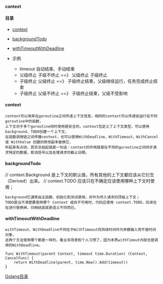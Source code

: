 #### context

#### 目录
- <a href="#context">context</a>
- <a href="#backgroundTodo">backgroundTodo</a>
- <a href="#withTimeoutWithDeadline">withTimeoutWithDeadline</a>

- 示例
	- timeout 自动结束、手动结束
    - 父级终止 子级不终止  ==》  父级终止 子级终止
    - 子级终止 父级终止    ==》  子级终止结束，父级继续运行，任务完成终止结束
	- 子级终止 父级不终止  ==》  子级终止结束，父级不受影响

#### context
```
context可以用来在goroutine之间传递上下文信息，相同的context可以传递给运行在不同goroutine中的函数，
上下文对于多个goroutine同时使用是安全的，context包定义了上下文类型，可以使用background、TODO创建一个上下文，
在函数调用链之间传播context，也可以使用WithDeadline、WithTimeout、WithCancel 或 WithValue 创建的修改副本替换它，
听起来有点绕，其实总结起就是一句话：context的作用就是在不同的goroutine之间同步请求特定的数据、取消信号以及处理请求的截止日期。
```

#### backgroundTodo 
// context.Background 是上下文的默认值，所有其他的上下文都应该从它衍生（Derived）出来。
// context.TODO 应该只在不确定应该使用哪种上下文时使用；

```
background它通常由主函数、初始化和测试使用，并作为传入请求的顶级上下文；
TODO是当不清楚要使用哪个 Context 或尚不可用时，代码应使用 context.TODO，后续在在进行替换掉，归根结底就是语义不同而已。
```

#### withTimeoutWithDeadline

```
withTimeout、WithDeadline不同在于WithTimeout将持续时间作为参数输入而不是时间对象，
这两个方法使用哪个都是一样的，看业务场景和个人习惯了，因为本质withTimout内部也是调用的WithDeadline。

func WithTimeout(parent Context, timeout time.Duration) (Context, CancelFunc) {
	return WithDeadline(parent, time.Now().Add(timeout))
}

```

[Golang目录](../../readme.md)
